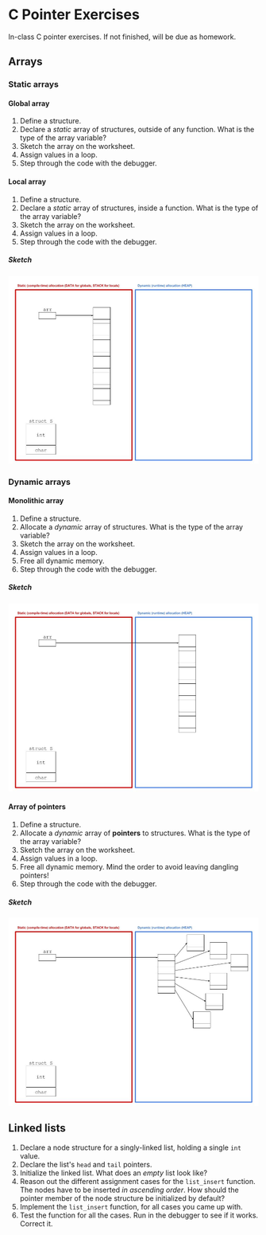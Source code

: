 # C Pointer Exercises

In-class C pointer exercises. If not finished, will be due as homework.

## Arrays

### Static arrays

#### Global array
1. Define a structure.
2. Declare a *static* array of structures, outside of any function. What is the type of the array variable?
3. Sketch the array on the worksheet.
3. Assign values in a loop.
4. Step through the code with the debugger.

#### Local array
1. Define a structure.
2. Declare a *static* array of structures, inside a function. What is the type of the array variable?
3. Sketch the array on the worksheet.
3. Assign values in a loop.
4. Step through the code with the debugger.

##### Sketch

![Static array (global or local)](/images/static_array.jpg)

### Dynamic arrays

#### Monolithic array
1. Define a structure.
2. Allocate a *dynamic* array of structures. What is the type of the array variable?
3. Sketch the array on the worksheet.
3. Assign values in a loop.
4. Free all dynamic memory.
5. Step through the code with the debugger.

##### Sketch

![Dynamic monolithic array](/images/dynamic_monolithic_array.jpg)

#### Array of pointers
1. Define a structure.
2. Allocate a *dynamic* array of **pointers** to structures. What is the type of the array variable?
3. Sketch the array on the worksheet.
3. Assign values in a loop.
4. Free all dynamic memory. Mind the order to avoid leaving dangling pointers!
5. Step through the code with the debugger.

##### Sketch

![Dynamic array of pointers](/images/dynamic_array_of_pointers.jpg)

## Linked lists
1. Declare a node structure for a singly-linked list, holding a single `int` value.
2. Declare the list's `head` and `tail` pointers.
3. Initialize the linked list. What does an *empty* list look like?
4. Reason out the different assignment cases for the `list_insert` function. The nodes have to be inserted *in ascending order*. How should the pointer member of the node structure be initialized by default?
5. Implement the `list_insert` function, for all cases you came up with.
6. Test the function for all the cases. Run in the debugger to see if it works. Correct it.